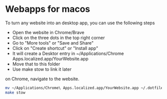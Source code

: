 # Webapps for macos

To turn any website into an desktop app, you can use the following steps

 - Open the website in Chrome/Brave
 - Click on the three dots in the top right corner
 - Go to "More tools" or "Save and Share"
 - Click on "Create shortcut" or "Install app"
 - It will create a Desktor entry in ~/Applications/Chrome Apps.localized.app/YourWebsite.app
 - Move that to this folder
 - Use make stow to link it later

on Chrome, navigate to the website.

```bash
mv ~/Applications/Chrome\ Apps.localized.app/YourWebsite.app ~/.dotfiles/nix/osx/Applications/
make stow
```

